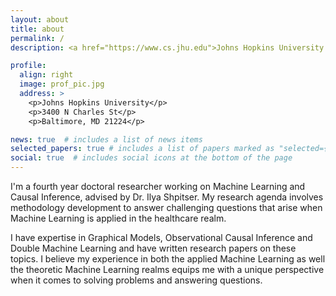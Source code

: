 ```yaml
---
layout: about
title: about
permalink: /
description: <a href="https://www.cs.jhu.edu">Johns Hopkins University Computer Science</a>

profile:
  align: right
  image: prof_pic.jpg
  address: >
    <p>Johns Hopkins University</p>
    <p>3400 N Charles St</p>
    <p>Baltimore, MD 21224</p>

news: true  # includes a list of news items
selected_papers: true # includes a list of papers marked as "selected={true}"
social: true  # includes social icons at the bottom of the page
---
```


I'm a fourth year doctoral researcher working on Machine Learning and Causal Inference, advised by Dr. Ilya Shpitser. My research agenda involves methodology development to answer challenging questions that arise when Machine Learning is applied in the healthcare realm. 

I have expertise in Graphical Models, Observational Causal Inference and Double Machine Learning and have written research papers on these topics. I believe my experience in both the applied Machine Learning as well the theoretic Machine Learning realms equips me with a unique perspective when it comes to solving problems and answering questions.
